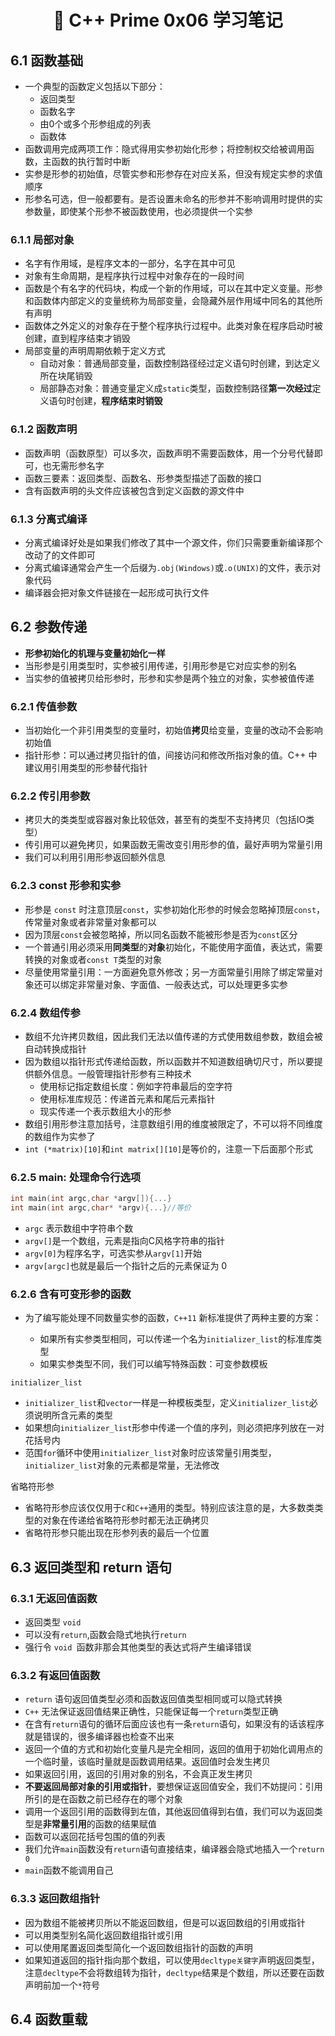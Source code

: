 <h1 align="center">📔 C++ Prime 0x06 学习笔记</h1>

## 6.1 函数基础

* 一个典型的函数定义包括以下部分：
	* 返回类型
	* 函数名字
	* 由0个或多个形参组成的列表
	* 函数体
* 函数调用完成两项工作：隐式得用实参初始化形参；将控制权交给被调用函数，主函数的执行暂时中断
* 实参是形参的初始值，尽管实参和形参存在对应关系，但没有规定实参的求值顺序
* 形参名可选，但一般都要有。是否设置未命名的形参并不影响调用时提供的实参数量，即使某个形参不被函数使用，也必须提供一个实参

### 6.1.1 局部对象

* 名字有作用域，是程序文本的一部分，名字在其中可见
* 对象有生命周期，是程序执行过程中对象存在的一段时间
* 函数是个有名字的代码块，构成一个新的作用域，可以在其中定义变量。形参和函数体内部定义的变量统称为局部变量，会隐藏外层作用域中同名的其他所有声明
* 函数体之外定义的对象存在于整个程序执行过程中。此类对象在程序启动时被创建，直到程序结束才销毁
* 局部变量的声明周期依赖于定义方式
	* 自动对象：普通局部变量，函数控制路径经过定义语句时创建，到达定义所在块尾销毁
	* 局部静态对象：普通变量定义成`static`类型，函数控制路径**第一次经过**定义语句时创建，**程序结束时销毁**

### 6.1.2 函数声明

* 函数声明（函数原型）可以多次，函数声明不需要函数体，用一个分号代替即可，也无需形参名字
* 函数三要素：返回类型、函数名、形参类型描述了函数的接口
* 含有函数声明的头文件应该被包含到定义函数的源文件中

### 6.1.3 分离式编译

* 分离式编译好处是如果我们修改了其中一个源文件，你们只需要重新编译那个改动了的文件即可
* 分离式编译通常会产生一个后缀为`.obj(Windows)`或`.o(UNIX)`的文件，表示对象代码
* 编译器会把对象文件链接在一起形成可执行文件



## 6.2 参数传递

* **形参初始化的机理与变量初始化一样**
* 当形参是引用类型时，实参被引用传递，引用形参是它对应实参的别名
* 当实参的值被拷贝给形参时，形参和实参是两个独立的对象，实参被值传递

### 6.2.1 传值参数

* 当初始化一个非引用类型的变量时，初始值**拷贝**给变量，变量的改动不会影响初始值
* 指针形参：可以通过拷贝指针的值，间接访问和修改所指对象的值。C++ 中建议用引用类型的形参替代指针

### 6.2.2 传引用参数

* 拷贝大的类类型或容器对象比较低效，甚至有的类型不支持拷贝（包括IO类型）
* 传引用可以避免拷贝，如果函数无需改变引用形参的值，最好声明为常量引用
* 我们可以利用引用形参返回额外信息

### 6.2.3 const 形参和实参

* 形参是 `const` 时注意顶层`const`，实参初始化形参的时候会忽略掉顶层`const`，传常量对象或者非常量对象都可以
* 因为顶层`const`会被忽略掉，所以同名函数不能被形参是否为`const`区分
* 一个普通引用必须采用**同类型**的**对象**初始化，不能使用字面值，表达式，需要转换的对象或者`const T`类型的对象
* 尽量使用常量引用：一方面避免意外修改；另一方面常量引用除了绑定常量对象还可以绑定非常量对象、字面值、一般表达式，可以处理更多实参

### 6.2.4 数组传参

* 数组不允许拷贝数组，因此我们无法以值传递的方式使用数组参数，数组会被自动转换成指针
* 因为数组以指针形式传递给函数，所以函数并不知道数组确切尺寸，所以要提供额外信息。一般管理指针形参有三种技术
	* 使用标记指定数组长度：例如字符串最后的空字符
	* 使用标准库规范：传递首元素和尾后元素指针
	* 现实传递一个表示数组大小的形参
* 数组引用形参注意加括号，注意数组引用的维度被限定了，不可以将不同维度的数组作为实参了
* `int (*matrix)[10]`和`int matrix[][10]`是等价的，注意一下后面那个形式

### 6.2.5 main: 处理命令行选项

```cpp
int main(int argc,char *argv[]){...}
int main(int argc,char* *argv){...}//等价
```

*  `argc` 表示数组中字符串个数
* `argv[]`是一个数组，元素是指向C风格字符串的指针
* `argv[0]`为程序名字，可选实参从`argv[1]`开始
* `argv[argc]`也就是最后一个指针之后的元素保证为 0

### 6.2.6 含有可变形参的函数

* 为了编写能处理不同数量实参的函数，`C++11` 新标准提供了两种主要的方案：

	* 如果所有实参类型相同，可以传递一个名为`initializer_list`的标准库类型
	* 如果实参类型不同，我们可以编写特殊函数：可变参数模板

	

`initializer_list`

* `initializer_list`和`vector`一样是一种模板类型，定义`initializer_list`必须说明所含元素的类型
* 如果想向`initializer_list`形参中传递一个值的序列，则必须把序列放在一对花括号内
* 范围`for`循环中使用`initializer_list`对象时应该常量引用类型，`initializer_list`对象的元素都是常量，无法修改

省略符形参

* 省略符形参应该仅仅用于`C`和`C++`通用的类型。特别应该注意的是，大多数类类型的对象在传递给省略符形参时都无法正确拷贝
* 省略符形参只能出现在形参列表的最后一个位置



## 6.3 返回类型和 return 语句

### 6.3.1 无返回值函数

* 返回类型 `void`
* 可以没有`return`,函数会隐式地执行`return`
* 强行令 `void `函数非那会其他类型的表达式将产生编译错误

### 6.3.2 有返回值函数

* `return` 语句返回值类型必须和函数返回值类型相同或可以隐式转换
* `C++` 无法保证返回值结果正确性，只能保证每一个`return`类型正确
* 在含有`return`语句的循环后面应该也有一条`return`语句，如果没有的话该程序就是错误的，很多编译器也检查不出来
* 返回一个值的方式和初始化变量凡是完全相同，返回的值用于初始化调用点的一个临时量，该临时量就是函数调用结果。返回值时会发生拷贝
* 如果返回引用，返回的引用对象的别名，不会真正发生拷贝
* **不要返回局部对象的引用或指针**，要想保证返回值安全，我们不妨提问：引用所引的是在函数之前已经存在的哪个对象
* 调用一个返回引用的函数得到左值，其他返回值得到右值，我们可以为返回类型是**非常量引用**的函数的结果赋值
* 函数可以返回花括号包围的值的列表
* 我们允许`main`函数没有`return`语句直接结束，编译器会隐式地插入一个`return 0`
* `main`函数不能调用自己

### 6.3.3 返回数组指针

* 因为数组不能被拷贝所以不能返回数组，但是可以返回数组的引用或指针
* 可以用类型别名简化返回数组指针或引用
* 可以使用尾置返回类型简化一个返回数组指针的函数的声明
* 如果知道返回的指针指向那个数组，可以使用`decltype关键字`声明返回类型，注意`decltype`不会将数组转为指针，`decltype`结果是个数组，所以还要在函数声明前加一个`*`符号

## 6.4 函数重载